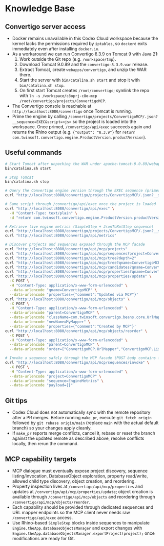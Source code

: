 # Knowledge Base

## Convertigo server access
- Docker remains unavailable in this Codex Cloud workspace because the kernel lacks the permissions required by `iptables`, so `dockerd` exits immediately even after installing `docker.io`.
- As a workaround we can run Convertigo 8.3.9 on Tomcat 9 with Java 21:
  1. Work outside the Git repo (e.g. `/workspace/tmp`).
  2. Download Tomcat 9.0.89 and the `convertigo-8.3.9.war` release.
  3. Extract Tomcat, create `webapps/convertigo`, and unzip the WAR there.
  4. Start the server with `bin/catalina.sh start` and stop it with `bin/catalina.sh stop`.
  5. On first start Tomcat creates `/root/convertigo`; symlink the repo with `ln -s /workspace/c8oprj-c8o-mcp /root/convertigo/projects/ConvertigoMCP`.
- The Convertigo console is reachable at `http://localhost:8080/convertigo` once Tomcat is running.
- Prime the engine by calling `/convertigo/projects/ConvertigoMCP/.json?__sequence=EXEC&script=<js>` so the project is loaded into the workspace. Once primed, `/convertigo/api/exec` succeeds again and returns the Rhino output (e.g. `{"output": "8.3.9"}` for `return com.twinsoft.convertigo.engine.ProductVersion.productVersion`).

## Useful commands
```sh
# Start Tomcat after unpacking the WAR under apache-tomcat-9.0.89/webapps/convertigo
bin/catalina.sh start

# Stop Tomcat
bin/catalina.sh stop

# Query the Convertigo engine version through the EXEC sequence (primes the project)
curl "http://localhost:8080/convertigo/projects/ConvertigoMCP/.json?__sequence=EXEC&script=return%20com.twinsoft.convertigo.engine.ProductVersion.productVersion"

# Same script through /convertigo/api/exec once the project is loaded
curl "http://localhost:8080/convertigo/api/exec" \
  -H "Content-Type: text/plain" \
  -d "return com.twinsoft.convertigo.engine.ProductVersion.productVersion"

# Retrieve live engine metrics (SimpleStep + JsonToXmlStep sequence)
curl "http://localhost:8080/convertigo/projects/ConvertigoMCP/.json?__sequence=EngineMetrics"
curl "http://localhost:8080/convertigo/api/metrics"

# Discover projects and sequences exposed through the MCP facade
curl "http://localhost:8080/convertigo/api/mcp/projects"
curl "http://localhost:8080/convertigo/api/mcp/sequences?project=ConvertigoMCP"
curl "http://localhost:8080/convertigo/api/mcp/tree?depth=2"
curl "http://localhost:8080/convertigo/api/mcp/tree?qname=ConvertigoMCP&depth=1"
curl "http://localhost:8080/convertigo/api/mcp/candidates?qname=ConvertigoMCP&folder=st"
curl "http://localhost:8080/convertigo/api/mcp/properties?qname=ConvertigoMCP"
curl "http://localhost:8080/convertigo/api/mcp/properties/update" \
  -X POST \
  -H "Content-Type: application/x-www-form-urlencoded" \
  --data-urlencode "qname=ConvertigoMCP" \
  --data-urlencode 'properties={"comment":"Updated via MCP"}'
curl "http://localhost:8080/convertigo/api/mcp/objects" \
  -X POST \
  -H "Content-Type: application/x-www-form-urlencoded" \
  --data-urlencode "parent=ConvertigoMCP" \
  --data-urlencode "className=com.twinsoft.convertigo.beans.core.UrlMapper" \
  --data-urlencode "newName=MyMapper" \
  --data-urlencode 'properties={"comment":"Created by MCP"}'
curl "http://localhost:8080/convertigo/api/mcp/objects/reorder" \
  -X POST \
  -H "Content-Type: application/x-www-form-urlencoded" \
  --data-urlencode "parent=ConvertigoMCP" \
  --data-urlencode 'order=["ConvertigoMCP.UrlMapper","ConvertigoMCP.ListProjects"]'

# Invoke a sequence safely through the MCP facade (POST body contains form data or JSON payload parameter)
curl "http://localhost:8080/convertigo/api/mcp/sequences/invoke" \
  -X POST \
  -H "Content-Type: application/x-www-form-urlencoded" \
  --data-urlencode "project=ConvertigoMCP" \
  --data-urlencode "sequence=EngineMetrics" \
  --data-urlencode "payload={}" 

```

## Git tips
- Codex Cloud does not automatically sync with the remote repository after a PR merges. Before running `make_pr`, execute `git fetch origin` followed by `git rebase origin/main` (replace `main` with the actual default branch) so your changes apply cleanly.
- If `make_pr` reports merge conflicts, cancel it, rebase or reset the branch against the updated remote as described above, resolve conflicts locally, then rerun the command.

## MCP capability targets
- MCP dialogue must eventually expose project discovery, sequence listing/invocation, DatabaseObject exploration, property read/write, allowed child type discovery, object creation, and reordering.
- Property inspection lives at `/convertigo/api/mcp/properties` and updates at `/convertigo/api/mcp/properties/update`; object creation is available through `/convertigo/api/mcp/objects` and reordering through `/convertigo/api/mcp/objects/reorder`.
- Each capability should be provided through dedicated sequences and URL mapper endpoints so the MCP client never needs raw `/convertigo/api/exec` access.
- Use Rhino-based `SimpleStep` blocks inside sequences to manipulate `Engine.theApp.databaseObjectsManager` and export changes with `Engine.theApp.databaseObjectsManager.exportProject(project);` once modifications are ready for Git.

